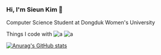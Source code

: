### Hi, I'm Sieun Kim 👋

Computer Science Student at Dongduk Women's University

Things I code with
![a](https://img.shields.io/badge/Android-3DDC84?style=for-the-badge&logo=android&logoColor=white) ![a](https://img.shields.io/badge/Linux-FCC624?style=for-the-badge&logo=linux&logoColor=black)



[![Anurag's GitHub stats](https://github-readme-stats.vercel.app/api?username=seplease)](https://github.com/seplease/github-readme-stats)
